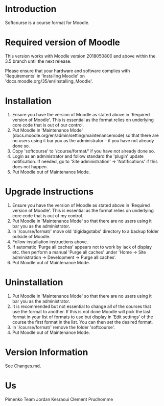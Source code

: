 Introduction
============
Softcourse is a course format for Moodle.

Required version of Moodle
==========================
This version works with Moodle version 2018050800 and above within the 3.5 branch until the
next release.

Please ensure that your hardware and software complies with 'Requirements' in 'Installing Moodle' on
'docs.moodle.org/35/en/Installing_Moodle'.

Installation
============
 1. Ensure you have the version of Moodle as stated above in 'Required version of Moodle'.  This is essential as the
    format relies on underlying core code that is out of our control.
 2. Put Moodle in 'Maintenance Mode' (docs.moodle.org/en/admin/setting/maintenancemode) so that there are no 
    users using it bar you as the administrator - if you have not already done so.
 3. Copy 'softcourse' to '/course/format/' if you have not already done so.
 4. Login as an administrator and follow standard the 'plugin' update notification.  If needed, go to
    'Site administration' -> 'Notifications' if this does not happen.
 5.  Put Moodle out of Maintenance Mode.

Upgrade Instructions
====================
 1. Ensure you have the version of Moodle as stated above in 'Required version of Moodle'.  This is essential as the
    format relies on underlying core code that is out of my control.
 2. Put Moodle in 'Maintenance Mode' so that there are no users using it bar you as the administrator.
 3. In '/course/format/' move old 'digidagotabs' directory to a backup folder outside of Moodle.
 4. Follow installation instructions above.
 5. If automatic 'Purge all caches' appears not to work by lack of display etc. then perform a manual 'Purge all caches'
    under 'Home -> Site administration -> Development -> Purge all caches'.
 6. Put Moodle out of Maintenance Mode.

Uninstallation
==============
 1. Put Moodle in 'Maintenance Mode' so that there are no users using it bar you as the administrator.
 2. It is recommended but not essential to change all of the courses that use the format to another.  If this is
    not done Moodle will pick the last format in your list of formats to use but display in 'Edit settings' of the
    course the first format in the list.  You can then set the desired format.
 3. In '/course/format/' remove the folder 'softcourse'.
 5. Put Moodle out of Maintenance Mode.

Version Information
===================
See Changes.md.


Us
==
Pimenko Team
Jordan Kesraoui
Clement Prudhomme

